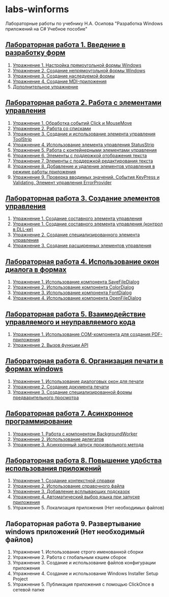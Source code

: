 # labs-winforms
Лабораторные работы по учебнику Н.А. Осипова "Разработка Windows приложений на C# Учебное пособие"

## [Лабораторная работа 1. Введение в разработку форм](https://github.com/S3VDITO/labs-winforms/tree/main/Lab1)
1. [Упражнение 1. Настройка прямоугольной формы Windows](https://github.com/S3VDITO/labs-winforms/tree/main/Lab1/FirstExercise)
2. [Упражнение 2. Создание непрямоугольной формы Windows](https://github.com/S3VDITO/labs-winforms/tree/main/Lab1/SecondExercise)
3. [Упражнение 3. Создание наследуемой формы](https://github.com/S3VDITO/labs-winforms/tree/main/Lab1/ThirdExercise)
4. [Упражнение 4. Создание MDI-приложения](https://github.com/S3VDITO/labs-winforms/tree/main/Lab1/MdiApplication)
5. [Дополнительное упражнение](https://github.com/S3VDITO/labs-winforms/tree/main/Lab1/AdditionalExercises)

## [Лабораторная работа 2. Работа с элементами управления](https://github.com/S3VDITO/labs-winforms/tree/main/Lab2)
1. [Упражнение 1. Обработка событий Click и MouseMove](https://github.com/S3VDITO/labs-winforms/tree/main/Lab2/FirstExercise)
2. [Упражнение 2. Работа со списками](https://github.com/S3VDITO/labs-winforms/tree/main/Lab2/TestList)
3. [Упражнение 3. Создание и использование элемента управления ToolStrip](https://github.com/S3VDITO/labs-winforms/tree/main/Lab2/MdiApplicationToolStrip)
4. [Упражнение 4. Использование элемента управления StatusStrip](https://github.com/S3VDITO/labs-winforms/tree/main/Lab2/MdiApplicationStatusStrip)
5. [Упражнение 5. Работа с контейнерными элементами управления](https://github.com/S3VDITO/labs-winforms/tree/main/Lab2/WinContainer)
6. [Упражнение 6. Элементы с поддержкой отображения текста](https://github.com/S3VDITO/labs-winforms/tree/main/Lab2/WinLinkLabel)
7. [Упражнение 7. Элементы с поддержкой редактирования текста](https://github.com/S3VDITO/labs-winforms/tree/main/Lab2/WinLinkLabelMaskedTextBox)
8. [Упражнение 8. Добавление и удаление элементов управления в режиме работы приложения](https://github.com/S3VDITO/labs-winforms/tree/main/Lab2/RegistrationForm)
9. [Упражнение 9. Проверка вводимых значений. События KeyPress и Validating. Элемент управления ErrorProvider](https://github.com/S3VDITO/labs-winforms/tree/main/Lab2/RegistrationFormValidating)

## [Лабораторная работа 3. Создание элементов управления](https://github.com/S3VDITO/labs-winforms/tree/main/Lab3)
1. [Упражнение 1. Создание составного элемента управления](https://github.com/S3VDITO/labs-winforms/tree/main/Lab3/WinTimer1)
2. [Упражнение 1. Создание составного элемента управления (контрол в DLL-ке)](https://github.com/S3VDITO/labs-winforms/tree/main/Lab3/WinTimer1DLL)
3. [Упражнение 2. Создание специализированного элемента управления](https://github.com/S3VDITO/labs-winforms/tree/main/Lab3/WinTimer2)
4. [Упражнение 3. Создание расширенных элементов управления](https://github.com/S3VDITO/labs-winforms/tree/main/Lab3/WinButNum)

## [Лабораторная работа 4. Использование окон диалога в формах](https://github.com/S3VDITO/labs-winforms/tree/main/Lab4)
1. [Упражнение 1. Использование компонента SaveFileDialog](https://github.com/S3VDITO/labs-winforms/tree/main/Lab4/TestStandartDialog)
2. [Упражнение 2. Использование компонента ColorDialog](https://github.com/S3VDITO/labs-winforms/tree/main/Lab4/TestStandartDialogColorDialog)
3. [Упражнение 3. Использование компонента FontDialog](https://github.com/S3VDITO/labs-winforms/tree/main/Lab4/TestStandartDialogFontDialog)
4. [Упражнение 4. Использование компонента OpenFileDialog](https://github.com/S3VDITO/labs-winforms/tree/main/Lab4/TestStandartDialogOpenFileDialog)

## [Лабораторная работа 5. Взаимодействие управляемого и неуправляемого кода](https://github.com/S3VDITO/labs-winforms/tree/main/Lab5)
1. [Упражнение 1. Использование COM-компонента для создания PDF-приложения](https://github.com/S3VDITO/labs-winforms/tree/main/Lab5/PDF%20Reader)
2. [Упражнение 2. Вызов функции API](https://github.com/S3VDITO/labs-winforms/tree/main/Lab5/WinAnim)

## [Лабораторная работа 6. Организация печати в формах windows](https://github.com/S3VDITO/labs-winforms/tree/main/Lab6)
1. [Упражнение 1. Использование диалоговых окон для печати](https://github.com/S3VDITO/labs-winforms/tree/main/Lab6/WinPrint)
2. [Упражнение 2. Создание документа печати](https://github.com/S3VDITO/labs-winforms/tree/main/Lab6/WinPrintCreatePrintDocument)
3. [Упражнение 3. Создание специализированной формы предварительного просмотра](https://github.com/S3VDITO/labs-winforms/tree/main/Lab6/WinPrintPrintPreviewControl)

## [Лабораторная работа 7. Асинхронное программирование](https://github.com/S3VDITO/labs-winforms/tree/main/Lab6)
1. [Упражнение 1. Работа с компонентом BackgroundWorker](https://github.com/S3VDITO/labs-winforms/tree/main/Lab7/WinBackgroundWorker)
2. [Упражнение 2. Использование делегатов](https://github.com/S3VDITO/labs-winforms/tree/main/Lab7/WinAsynchDelegate)
3. [Упражнение 3. Асинхронный запуск произвольного метода](https://github.com/S3VDITO/labs-winforms/tree/main/Lab7/WinAsynchMethod)

## [Лабораторная работа 8. Повышение удобства использования приложений](https://github.com/S3VDITO/labs-winforms/tree/main/Lab8)
1. [Упражнение 1. Создание контекстной справки](https://github.com/S3VDITO/labs-winforms/tree/main/Lab8/WinAsynchMethodHelpProvider)
2. [Упражнение 2. Использование справочного файла](https://github.com/S3VDITO/labs-winforms/tree/main/Lab8/WinAsynchMethodHelpProviderFile)
3. [Упражнение 3. Добавление всплывающих подсказок](https://github.com/S3VDITO/labs-winforms/tree/main/Lab8/WinAsynchMethodToolTip)
4. [Упражнение 4. Автоматический выбор языка при запуске приложения](https://github.com/S3VDITO/labs-winforms/tree/main/Lab8/WinLanguage)
5. Упражнение 5. Локализация приложения (Нет необходимых файлов)

## Лабораторная работа 9. Развертывание windows приложений (Нет необходимый файлов)
1. Упражнение 1. Использование строго именованной сборки
2. Упражнение 2. Работа с глобальным кэшем сборок
3. Упражнение 3. Создание и использование файлов конфигурации приложения
4. Упражнение 4. Создание и использование Windows Installer Setup Project
5. Упражнение 5. Публикация приложения с помощью ClickOnce в сетевой папке
